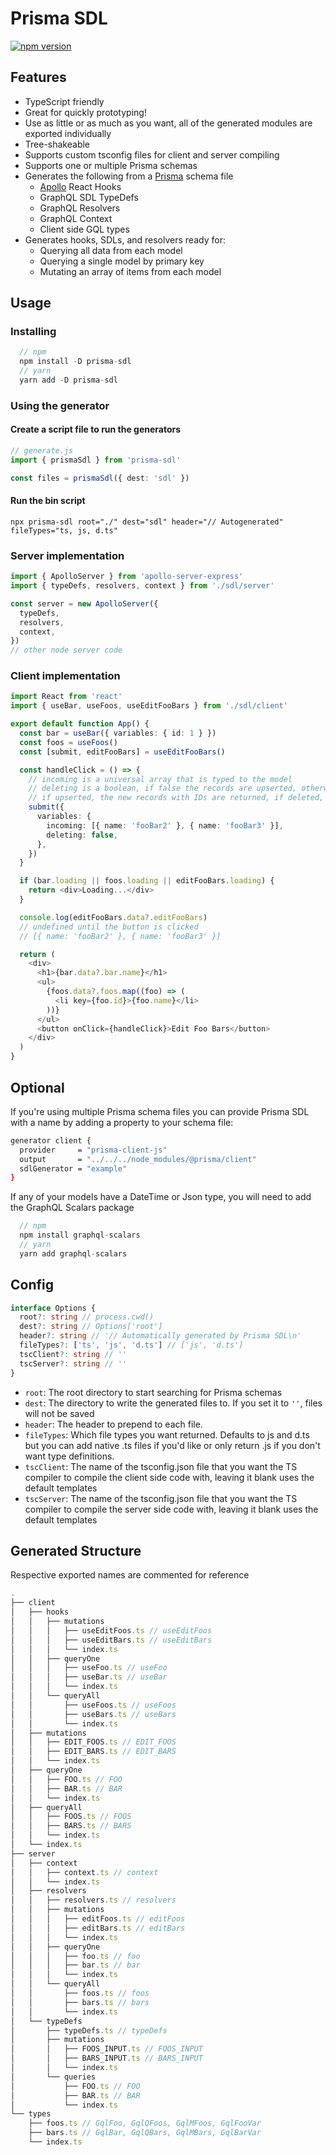 # Prisma SDL

[![npm version](https://badge.fury.io/js/prisma-sdl.svg)](https://badge.fury.io/js/prisma-sdl)

## Features

- TypeScript friendly
- Great for quickly prototyping!
- Use as little or as much as you want, all of the generated modules are exported individually
- Tree-shakeable
- Supports custom tsconfig files for client and server compiling
- Supports one or multiple Prisma schemas
- Generates the following from a [Prisma](https://www.prisma.io/) schema file
  - [Apollo](https://www.apollographql.com/docs/react/api/react/hooks/) React Hooks
  - GraphQL SDL TypeDefs
  - GraphQL Resolvers
  - GraphQL Context
  - Client side GQL types
- Generates hooks, SDLs, and resolvers ready for:
  - Querying all data from each model
  - Querying a single model by primary key
  - Mutating an array of items from each model

## Usage

### Installing

```js
  // npm
  npm install -D prisma-sdl
  // yarn
  yarn add -D prisma-sdl
```

### Using the generator
#### Create a script file to run the generators
```ts
// generate.js
import { prismaSdl } from 'prisma-sdl'

const files = prismaSdl({ dest: 'sdl' })
```

#### Run the bin script

`npx prisma-sdl root="./" dest="sdl" header="// Autogenerated" fileTypes="ts, js, d.ts"`

### Server implementation

```ts
import { ApolloServer } from 'apollo-server-express'
import { typeDefs, resolvers, context } from './sdl/server'

const server = new ApolloServer({
  typeDefs,
  resolvers,
  context,
})
// other node server code
```

### Client implementation

```ts
import React from 'react'
import { useBar, useFoos, useEditFooBars } from './sdl/client'

export default function App() {
  const bar = useBar({ variables: { id: 1 } })
  const foos = useFoos()
  const [submit, editFooBars] = useEditFooBars()

  const handleClick = () => {
    // incoming is a universal array that is typed to the model
    // deleting is a boolean, if false the records are upserted, otherwise deleted
    // if upserted, the new records with IDs are returned, if deleted, the IDs that were deleted are returned
    submit({
      variables: {
        incoming: [{ name: 'fooBar2' }, { name: 'fooBar3' }],
        deleting: false,
      },
    })
  }

  if (bar.loading || foos.loading || editFooBars.loading) {
    return <div>Loading...</div>
  }

  console.log(editFooBars.data?.editFooBars)
  // undefined until the button is clicked
  // [{ name: 'fooBar2' }, { name: 'fooBar3' }]

  return (
    <div>
      <h1>{bar.data?.bar.name}</h1>
      <ul>
        {foos.data?.foos.map((foo) => (
          <li key={foo.id}>{foo.name}</li>
        ))}
      </ul>
      <button onClick={handleClick}>Edit Foo Bars</button>
    </div>
  )
}
```

## Optional

If you're using multiple Prisma schema files you can provide Prisma SDL with a name by adding a property to your schema file:

```bash
generator client {
  provider     = "prisma-client-js"
  output       = "../../../node_modules/@prisma/client"
  sdlGenerator = "example"
}
```

If any of your models have a DateTime or Json type, you will need to add the GraphQL Scalars package
```js
  // npm
  npm install graphql-scalars
  // yarn
  yarn add graphql-scalars
```

## Config

```ts
interface Options {
  root?: string // process.cwd()
  dest?: string // Options['root']
  header?: string // '// Automatically generated by Prisma SDL\n'
  fileTypes?: ['ts', 'js', 'd.ts'] // ['js', 'd.ts']
  tscClient?: string // ''
  tscServer?: string // ''
}
```

- `root`: The root directory to start searching for Prisma schemas
- `dest`: The directory to write the generated files to. If you set it to `''`, files will not be saved
- `header`: The header to prepend to each file.
- `fileTypes`: Which file types you want returned. Defaults to js and d.ts but you can add native .ts files if you'd like or only return .js if you don't want type definitions.
- `tscClient`: The name of the tsconfig.json file that you want the TS compiler to compile the client side code with, leaving it blank uses the default templates
- `tscServer`: The name of the tsconfig.json file that you want the TS compiler to compile the server side code with, leaving it blank uses the default templates

## Generated Structure

Respective exported names are commented for reference

```ts
.
├── client
│   ├── hooks
│   │   ├── mutations
│   │   │   ├── useEditFoos.ts // useEditFoos
│   │   │   ├── useEditBars.ts // useEditBars
│   │   │   └── index.ts
│   │   ├── queryOne
│   │   │   ├── useFoo.ts // useFoo
│   │   │   ├── useBar.ts // useBar
│   │   │   └── index.ts
│   │   └── queryAll
│   │       ├── useFoos.ts // useFoos
│   │       ├── useBars.ts // useBars
│   │       └── index.ts
│   ├── mutations
│   │   ├── EDIT_FOOS.ts // EDIT_FOOS
│   │   ├── EDIT_BARS.ts // EDIT_BARS
│   │   └── index.ts
│   ├── queryOne
│   │   ├── FOO.ts // FOO
│   │   ├── BAR.ts // BAR
│   │   └── index.ts
│   ├── queryAll
│   │   ├── FOOS.ts // FOOS
│   │   ├── BARS.ts // BARS
│   │   └── index.ts
│   └── index.ts
├── server
│   ├── context
│   │   ├── context.ts // context
│   │   └── index.ts
│   ├── resolvers
│   │   ├── resolvers.ts // resolvers
│   │   ├── mutations
│   │   │   ├── editFoos.ts // editFoos
│   │   │   ├── editBars.ts // editBars
│   │   │   └── index.ts
│   │   ├── queryOne
│   │   │   ├── foo.ts // foo
│   │   │   ├── bar.ts // bar
│   │   │   └── index.ts
│   │   └── queryAll
│   │       ├── foos.ts // foos
│   │       ├── bars.ts // bars
│   │       └── index.ts
│   └── typeDefs
│       ├── typeDefs.ts // typeDefs
│       ├── mutations
│       │   ├── FOOS_INPUT.ts // FOOS_INPUT
│       │   ├── BARS_INPUT.ts // BARS_INPUT
│       │   └── index.ts
│       └── queries
│           ├── FOO.ts // FOO
│           ├── BAR.ts // BAR
│           └── index.ts
└── types
    ├── foos.ts // GqlFoo, GqlQFoos, GqlMFoos, GqlFooVar
    ├── bars.ts // GqlBar, GqlQBars, GqlMBars, GqlBarVar
    └── index.ts
```
